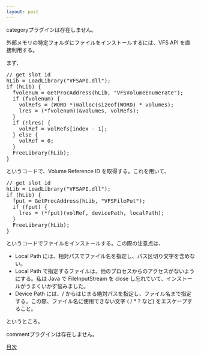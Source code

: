 ```yaml
---
layout: post
---
```

<p><span class="error">categoryプラグインは存在しません。</span></p>
<p>外部メモリの特定フォルダにファイルをインストールするには、VFS API を直接利用する。</p>
<p>まず、</p>
<pre>// get slot id
hLib = LoadLibrary(&quot;VFSAPI.dll&quot;);
if (hLib) {
  fvolenum = GetProcAddress(hLib, &quot;VFSVolumeEnumerate&quot;);
  if (fvolenum) {
    volRefs = (WORD *)malloc(sizeof(WORD) * volumes);
    lres = (*fvolenum)(&amp;volumes, volRefs);
  }
  if (!lres) {
    volRef = volRefs[index - 1];
  } else {
    volRef = 0;
  }
  FreeLibrary(hLib);
}
</pre>
<p>というコードで、Volume Reference ID を取得する。これを用いて、</p>
<pre>// get slot id
hLib = LoadLibrary(&quot;VFSAPI.dll&quot;);
if (hLib) {
  fput = GetProcAddress(hLib, &quot;VFSFilePut&quot;);
  if (fput) {
    lres = (*fput)(volRef, devicePath, localPath);
  }
  FreeLibrary(hLib);
}
</pre>
<p>というコードでファイルをインストールする。この際の注意点は、</p>
<ul>
<li>Local Path には、相対パスでファイル名を指定し、パス区切り文字を含めない。</li>
<li>Local Path で指定するファイルは、他のプロセスからのアクセスがないようにする。私は Java で FileInputStream を close し忘れていて、インストールがうまくいかず悩みました。</li>
<li>Device Path には、/ からはじまる絶対パスを指定し、ファイル名まで指定する。この際、ファイル名に使用できない文字 ( / * ? など) をエスケープすること。</li>
</ul>
<p>というところ。</p>
<p><span class="error">commentプラグインは存在しません。</span> </p>
<p><a href="/?page=Palm+Tips" class="wikipage">目次</a></p>

